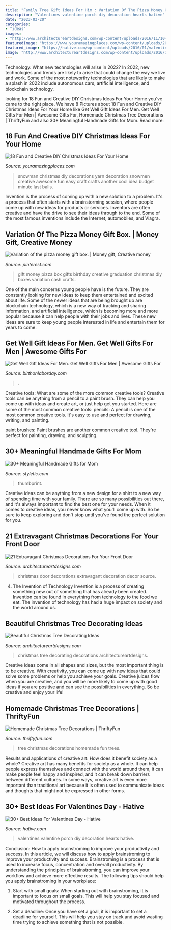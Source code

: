 ```yaml
---
title: "Family Tree Gift Ideas For Him : Variation Of The Pizza Money Gift Box."
description: "Valentines valentine porch diy decoration hearts hative"
date: "2023-03-20"
categories:
- "ideas"
images:
- "http://www.architectureartdesigns.com/wp-content/uploads/2016/11/10-41-630x840.jpg"
featuredImage: "https://www.youramazingplaces.com/wp-content/uploads/2013/12/Another-awesome-snowman.jpg"
featured_image: "https://hative.com/wp-content/uploads/2016/01/valentines-day-ideas/6-valentines-day-ideas.jpg"
image: "http://www.architectureartdesigns.com/wp-content/uploads/2016/11/10-41-630x840.jpg"
---
```



Technology: What new technologies will arise in 2022?
In 2022, new technologies and trends are likely to arise that could change the way we live and work. Some of the most noteworthy technologies that are likely to make a splash in 2022 include autonomous cars, artificial intelligence, and blockchain technology.

	

		
looking for 18 Fun and Creative DIY Christmas Ideas For Your Home you've came to the right place. We have 8 Pictures about 18 Fun and Creative DIY Christmas Ideas For Your Home like Get Well Gift Ideas For Men. Get Well Gifts For Men | Awesome Gifts For, Homemade Christmas Tree Decorations | ThriftyFun and also 30+ Meaningful Handmade Gifts for Mom. Read more:
		
    
## 18 Fun And Creative DIY Christmas Ideas For Your Home

<img loading=lazy src="https://www.youramazingplaces.com/wp-content/uploads/2013/12/Another-awesome-snowman.jpg" onerror="this.onerror=null;this.src='https://tse2.mm.bing.net/th?id=OIP.uwd4zpwH5-AEMujpm7bZCQHaKb&amp;pid=15.1';" alt="18 Fun and Creative DIY Christmas Ideas For Your Home">

_Source: youramazingplaces.com_

>snowman christmas diy decorations yarn decoration snowmen creative awesome fun easy craft crafts another cool idea budget minute last balls. 

	

Invention is the process of coming up with a new solution to a problem. It's a process that often starts with a brainstorming session, where people come up with new ideas for products or services. Inventors are often creative and have the drive to see their ideas through to the end. Some of the most famous inventions include the Internet, automobiles, and Viagra.

    
## Variation Of The Pizza Money Gift Box. | Money Gift, Creative Money

<img loading=lazy src="https://i.pinimg.com/736x/f4/6a/5e/f46a5e8924dee6c6ec5ca6cc8ec35d7e--christmas-presents-gift-boxes.jpg" onerror="this.onerror=null;this.src='https://tse2.mm.bing.net/th?id=OIP.eJ6Ul2KVfBu0qqGpGGkdhQHaJ3&amp;pid=15.1';" alt="Variation of the pizza money gift box. | Money gift, Creative money">

_Source: pinterest.com_

>gift money pizza box gifts birthday creative graduation christmas diy boxes variation cash crafts. 

	

One of the main concerns young people have is the future. They are constantly looking for new ideas to keep them entertained and excited about life. Some of the newer ideas that are being brought up are blockchain technology, which is a new way of tracking and sharing information, and artificial intelligence, which is becoming more and more popular because it can help people with their jobs and lives. These new ideas are sure to keep young people interested in life and entertain them for years to come.

    
## Get Well Gift Ideas For Men. Get Well Gifts For Men | Awesome Gifts For

<img loading=lazy src="http://birthonlaborday.com/pics/get-well-gift-ideas-for-men-2.jpg" onerror="this.onerror=null;this.src='https://tse3.mm.bing.net/th?id=OIP._DikgeTC7sZS-dHWnQC5ggHaJ4&amp;pid=15.1';" alt="Get Well Gift Ideas For Men. Get Well Gifts For Men | Awesome Gifts For">

_Source: birthonlaborday.com_

>. 

	

Creative tools: What are some of the more common creative tools?
Creative tools can be anything from a pencil to a paint brush. They can help you come up with ideas and create art, or just help get you started. Here are some of the most common creative tools:
pencils: A pencil is one of the most common creative tools. It's easy to use and perfect for drawing, writing, and painting.

paint brushes: Paint brushes are another common creative tool. They're perfect for painting, drawing, and sculpting.

    
## 30+ Meaningful Handmade Gifts For Mom

<img loading=lazy src="https://styletic.com/wp-content/uploads/2016/03/handmade-gifts-for-mom/10-handmade-gifts-for-mom.jpg" onerror="this.onerror=null;this.src='https://tse4.mm.bing.net/th?id=OIP.5v9V2TFcLSQs9Bw-6sjv6QHaJ4&amp;pid=15.1';" alt="30+ Meaningful Handmade Gifts for Mom">

_Source: styletic.com_

>thumbprint. 

	

Creative ideas can be anything from a new design for a shirt to a new way of spending time with your family. There are so many possibilities out there, and it's always important to find the best one for your needs. When it comes to creative ideas, you never know what you'll come up with. So be sure to keep exploring and don't stop until you've found the perfect solution for you.

    
## 21 Extravagant Christmas Decorations For Your Front Door

<img loading=lazy src="http://www.architectureartdesigns.com/wp-content/uploads/2016/11/10-41-630x840.jpg" onerror="this.onerror=null;this.src='https://tse1.mm.bing.net/th?id=OIP.lVf5Stvhz_8XdW0LylHXGAHaJ4&amp;pid=15.1';" alt="21 Extravagant Christmas Decorations For Your Front Door">

_Source: architectureartdesigns.com_

>christmas door decorations extravagant decoration decor source. 

	

4. The Invention of Technology
Invention is a process of creating something new out of something that has already been created. Invention can be found in everything from technology to the food we eat. The invention of technology has had a huge impact on society and the world around us.

    
## Beautiful Christmas Tree Decorating Ideas

<img loading=lazy src="http://www.architectureartdesigns.com/wp-content/uploads/2012/12/ArchitectureArtDesigns-Beautiful-Christmas-Tree-Decorating-Ideas-8.jpg" onerror="this.onerror=null;this.src='https://tse1.mm.bing.net/th?id=OIP.UAzh0dXliIBtrZaYmv6a-wHaJ4&amp;pid=15.1';" alt="Beautiful Christmas Tree Decorating Ideas">

_Source: architectureartdesigns.com_

>christmas tree decorating decorations architectureartdesigns. 

	

Creative ideas come in all shapes and sizes, but the most important thing is to be creative. With creativity, you can come up with new ideas that could solve some problems or help you achieve your goals. Creative juices flow when you are creative, and you will be more likely to come up with good ideas if you are positive and can see the possibilities in everything. So be creative and enjoy your life!

    
## Homemade Christmas Tree Decorations | ThriftyFun

<img loading=lazy src="https://img.thrfun.com/img/023/053/a_fun_christmas_tree_design1_x1.jpg" onerror="this.onerror=null;this.src='https://tse3.mm.bing.net/th?id=OIP.j0K9DNlxgF6BAzrq6ffIjwHaJ4&amp;pid=15.1';" alt="Homemade Christmas Tree Decorations | ThriftyFun">

_Source: thriftyfun.com_

>tree christmas decorations homemade fun trees. 

	

Results and applications of creative art: How does it benefit society as a whole?
Creative art has many benefits for society as a whole. It can help people express themselves and connect with the world around them, it can make people feel happy and inspired, and it can break down barriers between different cultures. In some ways, creative art is even more important than traditional art because it is often used to communicate ideas and thoughts that might not be expressed in other forms.

    
## 30+ Best Ideas For Valentines Day - Hative

<img loading=lazy src="https://hative.com/wp-content/uploads/2016/01/valentines-day-ideas/6-valentines-day-ideas.jpg" onerror="this.onerror=null;this.src='https://tse4.mm.bing.net/th?id=OIP.D16nyNH-fglQW8ZPlSLY4AHaTv&amp;pid=15.1';" alt="30+ Best Ideas For Valentines Day - Hative">

_Source: hative.com_

>valentines valentine porch diy decoration hearts hative. 

	

Conclusion: How to apply brainstroming to improve your productivity and success.
In this article, we will discuss how to apply brainstroming to improve your productivity and success. Brainstroming is a process that is used to increase focus, concentration and overall productivity. By understanding the principles of brainstroming, you can improve your workflow and achieve more effective results. The following tips should help you apply brainstroming in your workplace: 
1) Start with small goals: When starting out with brainstroming, it is important to focus on small goals. This will help you stay focused and motivated throughout the process. 

2) Set a deadline: Once you have set a goal, it is important to set a deadline for yourself. This will help you stay on track and avoid wasting time trying to achieve something that is not possible.

